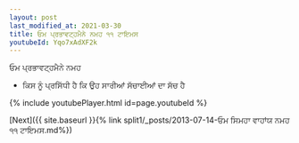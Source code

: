 ```yaml
---
layout: post
last_modified_at: 2021-03-30
title: ਓਮ ਪ੍ਰਭਾਵਟ੍ਹਮੈਨੇ ਨਮਹ ੧੧ ਟਾਇਮਸ
youtubeId: Yqo7xAdXF2k
---
```

 
 
 ਓਮ ਪ੍ਰਭਾਵਟ੍ਹਮੈਨੇ ਨਮਹ  
 
 -  ਕਿਸ ਨੂੰ ਪ੍ਰਸਿੱਧੀ ਹੈ ਕਿ ਉਹ ਸਾਰੀਆਂ ਸੱਚਾਈਆਂ ਦਾ ਸੱਚ ਹੈ 
 
  
 
  
 
 
 
 
 
 


{% include youtubePlayer.html id=page.youtubeId %}
 
[Next]({{ site.baseurl }}{% link  split1/_posts/2013-07-14-ਓਮ ਸਿਮਹਾ ਵਾਹਾਂਯ ਨਮਹ ੧੧ ਟਾਇਮਸ.md%})
 
